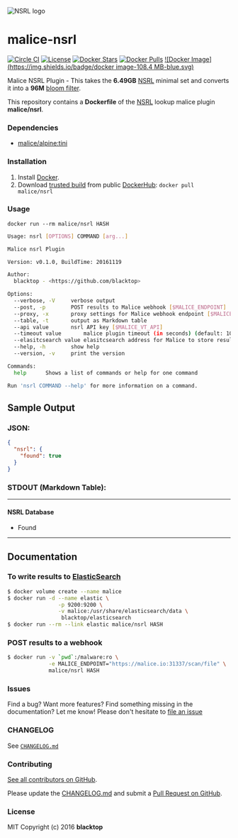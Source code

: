 ![NSRL logo](https://raw.githubusercontent.com/maliceio/malice-nsrl/master/logo.png)

malice-nsrl
===========

[![Circle CI](https://circleci.com/gh/maliceio/malice-nsrl.png?style=shield)](https://circleci.com/gh/maliceio/malice-nsrl) [![License](http://img.shields.io/:license-mit-blue.svg)](http://doge.mit-license.org) [![Docker Stars](https://img.shields.io/docker/stars/malice/nsrl.svg)](https://hub.docker.com/r/malice/nsrl/) [![Docker Pulls](https://img.shields.io/docker/pulls/malice/nsrl.svg)](https://hub.docker.com/r/malice/nsrl/) [![Docker Image](https://img.shields.io/badge/docker image-108.4 MB-blue.svg)](https://hub.docker.com/r/malice/nsrl/)

Malice NSRL Plugin - This takes the **6.49GB** [NSRL](http://www.nsrl.nist.gov/Downloads.htm) minimal set and converts it into a **96M** [bloom filter](https://en.wikipedia.org/wiki/Bloom_filter).

This repository contains a **Dockerfile** of the [NSRL](http://www.nsrl.nist.gov) lookup malice plugin **malice/nsrl**.

### Dependencies

-	[malice/alpine:tini](https://hub.docker.com/r/malice/alpine/)

### Installation

1.	Install [Docker](https://www.docker.io/).
2.	Download [trusted build](https://hub.docker.com/r/malice/nsrl/) from public [DockerHub](https://hub.docker.com): `docker pull malice/nsrl`

### Usage

```
docker run --rm malice/nsrl HASH
```

```bash
Usage: nsrl [OPTIONS] COMMAND [arg...]

Malice nsrl Plugin

Version: v0.1.0, BuildTime: 20161119

Author:
  blacktop - <https://github.com/blacktop>

Options:
  --verbose, -V		verbose output
  --post, -p		POST results to Malice webhook [$MALICE_ENDPOINT]
  --proxy, -x		proxy settings for Malice webhook endpoint [$MALICE_PROXY]
  --table, -t		output as Markdown table
  --api value		nsrl API key [$MALICE_VT_API]
  --timeout value       malice plugin timeout (in seconds) (default: 10) [$MALICE_TIMEOUT]    
  --elasitcsearch value	elasitcsearch address for Malice to store results [$MALICE_ELASTICSEARCH]
  --help, -h		show help
  --version, -v		print the version

Commands:
  help		Shows a list of commands or help for one command

Run 'nsrl COMMAND --help' for more information on a command.
```

Sample Output
-------------

### JSON:

```json
{
  "nsrl": {
    "found": true
  }
}
```

### STDOUT (Markdown Table):

---

#### NSRL Database
 - Found

---

Documentation
-------------

### To write results to [ElasticSearch](https://www.elastic.co/products/elasticsearch)

```bash
$ docker volume create --name malice
$ docker run -d --name elastic \
                -p 9200:9200 \
                -v malice:/usr/share/elasticsearch/data \
                 blacktop/elasticsearch
$ docker run --rm --link elastic malice/nsrl HASH
```

### POST results to a webhook

```bash
$ docker run -v `pwd`:/malware:ro \
             -e MALICE_ENDPOINT="https://malice.io:31337/scan/file" \
             malice/nsrl HASH
```   

### Issues

Find a bug? Want more features? Find something missing in the documentation? Let me know! Please don't hesitate to [file an issue](https://github.com/maliceio/malice-nsrl/issues/new)

### CHANGELOG

See [`CHANGELOG.md`](https://github.com/maliceio/malice-nsrl/blob/master/CHANGELOG.md)

### Contributing

[See all contributors on GitHub](https://github.com/maliceio/malice-nsrl/graphs/contributors).

Please update the [CHANGELOG.md](https://github.com/maliceio/malice-nsrl/blob/master/CHANGELOG.md) and submit a [Pull Request on GitHub](https://help.github.com/articles/using-pull-requests/).

### License

MIT Copyright (c) 2016 **blacktop**

